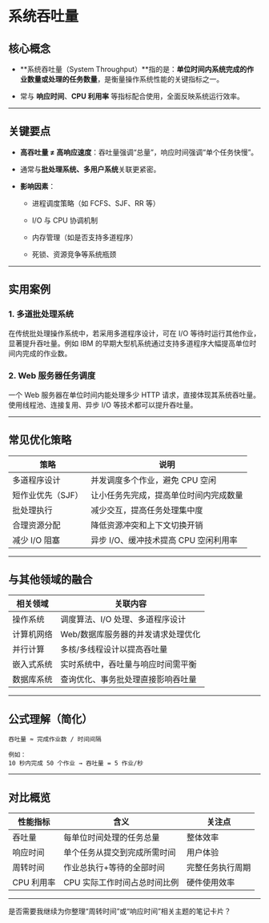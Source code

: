# 系统吞吐量

## 核心概念

- **系统吞吐量（System Throughput）**指的是：**单位时间内系统完成的作业数量或处理的任务数量**，是衡量操作系统性能的关键指标之一。
    
- 常与 **响应时间**、**CPU 利用率** 等指标配合使用，全面反映系统运行效率。
    

---

## 关键要点

- **高吞吐量 ≠ 高响应速度**：吞吐量强调“总量”，响应时间强调“单个任务快慢”。
    
- 通常与**批处理系统、多用户系统**关联更紧密。
    
- **影响因素**：
    
    - 进程调度策略（如 FCFS、SJF、RR 等）
        
    - I/O 与 CPU 协调机制
        
    - 内存管理（如是否支持多道程序）
        
    - 死锁、资源竞争等系统瓶颈
        

---

## 实用案例

### 1. **多道批处理系统**

在传统批处理操作系统中，若采用多道程序设计，可在 I/O 等待时运行其他作业，显著提升吞吐量。例如 IBM 的早期大型机系统通过支持多道程序大幅提高单位时间内完成的作业数。

### 2. **Web 服务器任务调度**

一个 Web 服务器在单位时间内能处理多少 HTTP 请求，直接体现其系统吞吐量。使用线程池、连接复用、异步 I/O 等技术都可以提升吞吐量。

---

## 常见优化策略

|策略|说明|
|---|---|
|多道程序设计|并发调度多个作业，避免 CPU 空闲|
|短作业优先（SJF）|让小任务先完成，提高单位时间内完成数量|
|批处理执行|减少交互，提高任务处理集中度|
|合理资源分配|降低资源冲突和上下文切换开销|
|减少 I/O 阻塞|异步 I/O、缓冲技术提高 CPU 空闲利用率|

---

## 与其他领域的融合

|相关领域|关联内容|
|---|---|
|操作系统|调度算法、I/O 处理、多道程序设计|
|计算机网络|Web/数据库服务器的并发请求处理优化|
|并行计算|多核/多线程设计以提高吞吐量|
|嵌入式系统|实时系统中，吞吐量与响应时间需平衡|
|数据库系统|查询优化、事务批处理直接影响吞吐量|

---

## 公式理解（简化）

```
吞吐量 ≈ 完成作业数 / 时间间隔

例如：
10 秒内完成 50 个作业 → 吞吐量 = 5 作业/秒
```

---

## 对比概览

|性能指标|含义|关注点|
|---|---|---|
|吞吐量|每单位时间处理的任务总量|整体效率|
|响应时间|单个任务从提交到完成所需时间|用户体验|
|周转时间|作业总执行+等待的全部时间|完整任务执行周期|
|CPU 利用率|CPU 实际工作时间占总时间比例|硬件使用效率|

---

是否需要我继续为你整理“周转时间”或“响应时间”相关主题的笔记卡片？